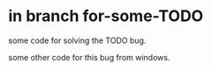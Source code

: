 # in branch for-some-TODO

some code for solving the TODO bug.

some other code for this bug from windows.
